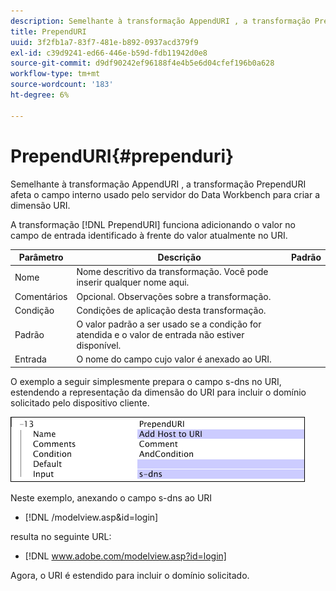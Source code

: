 ```yaml
---
description: Semelhante à transformação AppendURI , a transformação PrependURI afeta o campo interno usado pelo servidor do Data Workbench para criar a dimensão URI.
title: PrependURI
uuid: 3f2fb1a7-83f7-481e-b892-0937acd379f9
exl-id: c39d9241-ed66-446e-b59d-fdb11942d0e8
source-git-commit: d9df90242ef96188f4e4b5e6d04cfef196b0a628
workflow-type: tm+mt
source-wordcount: '183'
ht-degree: 6%

---
```


# PrependURI{#prependuri}

Semelhante à transformação AppendURI , a transformação PrependURI afeta o campo interno usado pelo servidor do Data Workbench para criar a dimensão URI.

A transformação [!DNL PrependURI] funciona adicionando o valor no campo de entrada identificado à frente do valor atualmente no URI.

| Parâmetro | Descrição | Padrão |
|---|---|---|
| Nome | Nome descritivo da transformação. Você pode inserir qualquer nome aqui. |  |
| Comentários | Opcional. Observações sobre a transformação. |  |
| Condição | Condições de aplicação desta transformação. |  |
| Padrão | O valor padrão a ser usado se a condição for atendida e o valor de entrada não estiver disponível. |  |
| Entrada | O nome do campo cujo valor é anexado ao URI. |  |

O exemplo a seguir simplesmente prepara o campo s-dns no URI, estendendo a representação da dimensão do URI para incluir o domínio solicitado pelo dispositivo cliente.

![](assets/cfg_TransformationType_PrependURI.png)

Neste exemplo, anexando o campo s-dns ao URI

* [!DNL /modelview.asp&id=login]

resulta no seguinte URL:

* [!DNL www.adobe.com/modelview.asp?id=login]

Agora, o URI é estendido para incluir o domínio solicitado.
